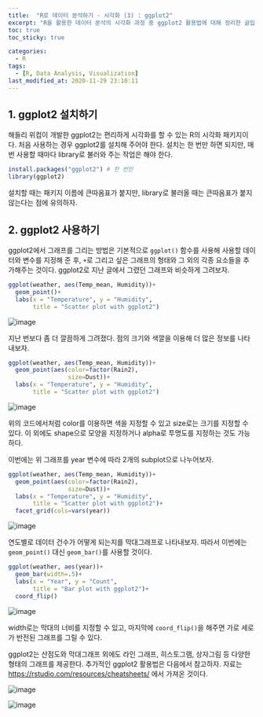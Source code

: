 ```yaml
---
title:  "R로 데이터 분석하기 - 시각화 (3) : ggplot2"
excerpt: "R을 활용한 데이터 분석의 시각화 과정 중 ggplot2 활용법에 대해 정리한 글입니다."
toc: true
toc_sticky: true

categories:
  - R
tags:
  - [R, Data Analysis, Visualization]
last_modified_at: 2020-11-29 23:10:11
---
```


## 1. ggplot2 설치하기  

해들리 위컴이 개발한 ggplot2는 편리하게 시각화를 할 수 있는 R의 시각화 패키지이다. 처음 사용하는 경우 ggplot2를 설치해 주어야 한다. 설치는 한 번만 하면 되지만, 매번 사용할 때마다 library로 불러와 주는 작업은 해야 한다.   

```r
install.packages("ggplot2") # 한 번만
library(ggplot2)
```  

설치할 때는 패키지 이름에 큰따옴표가 붙지만, library로 불러올 때는 큰따옴표가 붙지 않는다는 점에 유의하자.  

## 2. ggplot2 사용하기  

ggplot2에서 그래프를 그리는 방법은 기본적으로 `ggplot()` 함수를 사용해 사용할 데이터와 변수를 지정해 준 후, `+`로 그리고 싶은 그래프의 형태와 그 외의 각종 요소들을 추가해주는 것이다. ggplot2로 지난 글에서 그렸던 그래프와 비슷하게 그려보자.  

```r
ggplot(weather, aes(Temp_mean, Humidity))+
  geom_point()+
  labs(x = "Temperature", y = "Humidity",
       title = "Scatter plot with ggplot2")
```  

![image](https://user-images.githubusercontent.com/58713684/100544512-83f21e80-3299-11eb-812d-b2db86fc46ad.png)  

지난 번보다 좀 더 깔끔하게 그려졌다. 점의 크기와 색깔을 이용해 더 많은 정보를 나타내보자.  

```r
ggplot(weather, aes(Temp_mean, Humidity))+
  geom_point(aes(color=factor(Rain2),
                 size=Dust))+
  labs(x = "Temperature", y = "Humidity",
       title = "Scatter plot with ggplot2")
```  

![image](https://user-images.githubusercontent.com/58713684/100544531-bbf96180-3299-11eb-9b97-10335840fbcd.png)  

위의 코드에서처럼 color를 이용하면 색을 지정할 수 있고 size로는 크기를 지정할 수 있다. 이 외에도 shape으로 모양을 지정하거나 alpha로 투명도를 지정하는 것도 가능하다.  

이번에는 위 그래프를 year 변수에 따라 2개의 subplot으로 나누어보자.  

```r
ggplot(weather, aes(Temp_mean, Humidity))+
  geom_point(aes(color=factor(Rain2),
                 size=Dust))+
  labs(x = "Temperature", y = "Humidity",
       title = "Scatter plot with ggplot2")+
  facet_grid(cols=vars(year))
```   

![image](https://user-images.githubusercontent.com/58713684/100984999-c87a0480-358e-11eb-83cf-22183fd9b778.png)  

연도별로 데이터 건수가 어떻게 되는지를 막대그래프로 나타내보자. 따라서 이번에는 `geom_point()` 대신 `geom_bar()`를 사용할 것이다.  

```r
ggplot(weather, aes(year))+
  geom_bar(width=.5)+
  labs(x = "Year", y = "Count",
       title = "Bar plot with ggplot2")+
  coord_flip()
```  

![image](https://user-images.githubusercontent.com/58713684/100986497-9d90b000-3590-11eb-903d-bfa2b500376d.png)  

width로는 막대의 너비를 지정할 수 있고, 마지막에 `coord_flip()`을 해주면 가로 세로가 반전된 그래프를 그릴 수 있다.  

ggplot2는 산점도와 막대그래프 외에도 라인 그래프, 히스토그램, 상자그림 등 다양한 형태의 그래프를 제공한다. 추가적인 ggplot2 활용법은 다음에서 참고하자. 자료는 https://rstudio.com/resources/cheatsheets/ 에서 가져온 것이다.  

![image](https://user-images.githubusercontent.com/58713684/100544760-4d1d0800-329b-11eb-9e33-71074c34f40f.png)  

![image](https://user-images.githubusercontent.com/58713684/100544790-7ccc1000-329b-11eb-819f-82a93bf7b157.png)  








